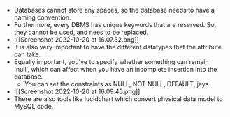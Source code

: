 - Databases cannot store any spaces, so the database needs to have a naming convention.
- Furthermore, every DBMS has unique keywords that are reserved. So, they cannot be used, and nees to be replaced.
- ![[Screenshot 2022-10-20 at 16.07.32.png]]
- It is also very important to have the different datatypes that the attribute can take.
- Equally important, you've to specify whether something can remain 'null', which can affect when you have an incomplete insertion into the database. 
	- You can set the constraints as NULL, NOT NULL, DEFAULT, jeys
- ![[Screenshot 2022-10-20 at 16.09.45.png]]
- There are also tools like lucidchart which convert physical data model to MySQL code.
